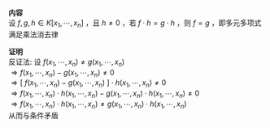 **内容**  
设 $f,g,h\in K[x_1,\cdots,x_n]$ ，且 $h\neq0$ ，若 $f\cdot h=g\cdot h$ ，则 $f=g$ ，即多元多项式满足乘法消去律  
  
**证明**  
反证法: 设 $f(x_1,\cdots,x_n)\neq g(x_1,\cdots,x_n)$  
$\Rightarrow f(x_1,\cdots,x_n)-g(x_1,\cdots,x_n)\neq0$  
$\Rightarrow [\ f(x_1,\cdots,x_n)-g(x_1,\cdots,x_n)\ ]\cdot h(x_1,\cdots,x_n)\neq0$  
$\Rightarrow f(x_1,\cdots,x_n)\cdot h(x_1,\cdots,x_n)-g(x_1,\cdots,x_n)\cdot h(x_1,\cdots,x_n)\neq0$  
$\Rightarrow f(x_1,\cdots,x_n)\cdot h(x_1,\cdots,x_n)\neq g(x_1,\cdots,x_n)\cdot h(x_1,\cdots,x_n)$  
从而与条件矛盾  
